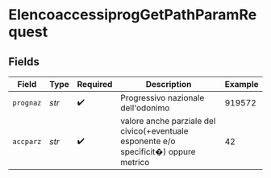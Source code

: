 # ElencoaccessiprogGetPathParamRequest


## Fields

| Field                                                                                 | Type                                                                                  | Required                                                                              | Description                                                                           | Example                                                                               |
| ------------------------------------------------------------------------------------- | ------------------------------------------------------------------------------------- | ------------------------------------------------------------------------------------- | ------------------------------------------------------------------------------------- | ------------------------------------------------------------------------------------- |
| `prognaz`                                                                             | *str*                                                                                 | :heavy_check_mark:                                                                    | Progressivo nazionale dell'odonimo                                                    | 919572                                                                                |
| `accparz`                                                                             | *str*                                                                                 | :heavy_check_mark:                                                                    | valore anche parziale del civico(+eventuale esponente e/o specificit�) oppure metrico | 42                                                                                    |